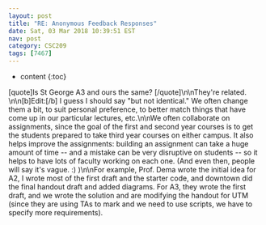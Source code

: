 ```yaml
---
layout: post
title: "RE: Anonymous Feedback Responses"
date: Sat, 03 Mar 2018 10:39:51 EST
nav: post
category: CSC209
tags: [7467]
---
```


* content
{:toc}

[quote]Is St George A3 and ours the same? [/quote]\n\nThey're related. \n\n[b]Edit:[/b] I guess I should say "but not identical." We often change them a bit, to suit personal preference, to better match things that have come up in our particular lectures, etc.\n\nWe often collaborate on assignments, since the goal of the first and second year courses is to get the students prepared to take third year courses on either campus. It also helps improve the assignments: building an assignment can take a huge amount of time -- and a mistake can be very disruptive on students -- so it helps to have lots of faculty working on each one. (And even then, people will say it's vague. :) )\n\nFor example, Prof. Dema wrote the initial idea for A2, I wrote most of the first draft and the starter code, and downtown did the final handout draft and added diagrams. For A3, they wrote the first draft, and we wrote the solution and are modifying the handout for UTM (since they are using TAs to mark and we need to use scripts, we have to specify more requirements).
<!-- more -->
<p></p>
